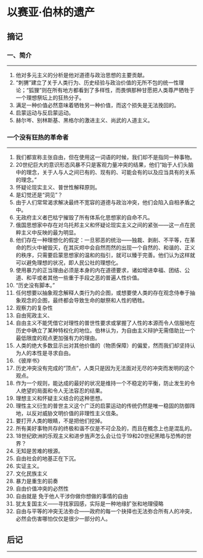 # 以赛亚·伯林的遗产


## 摘记


### 一、简介
----- 
1. 他对多元主义的分析是他对道德与政治思想的主要贡献。
2. “刺猬”建立了关于人类行为、历史经验与政治价值的无所不包的统一性理论；“狐狸”则在所有地方都看到了多样性，而畏惧那种甘愿把人类尊严牺牲于一个理想祭坛上的狂热分子。
3. 满足一种价值必然意味着牺牲另一种价值，而这个损失是无法挽回的。
4. 启蒙运动与反启蒙运动。
5. 赫尔岑、别林斯基、黑格尔的激进主义、尚武的人道主义。


### 一个没有狂热的革命者
-----

1. 我们都宣称主张自由，但在使用这一词语的时候，我们却不是指同一种事物。
2. 20世纪巨大的意识形态风暴不只是客观力量冲突的结果，他们“始于人们头脑中的理念，关于人与人之间已有的、现有的、可能会有的以及应当具有的关系的理念。”
3. 怀疑论现实主义、普世性解释原则。
4. 是幻觉还是“洞见”？
5. 由于人们常常渴求解决最终不宽容的道德与政治冲突，他们会陷入自相矛盾之中。
6. 无政府主义者巴枯宁摧毁了所有体系化思想家的自命不凡。
7. 俄国思想家中存在对乌托邦主义和怀疑论现实主义之间的紧张——这一点在民粹主义中反映的最为明显。
8. 他们存在一种理想化的假定：一旦邪恶的统治——独裁、剥削、不平等，在革命的烈火中被毁灭，在其灰烬中会自然而然的出现一个自然的、和谐的、正义的秩序，只需要启蒙思想家的温和的指引，就可以臻于完善。他们认为这样就可以避免理想的状况，即人民公社的理想化。
9. 使用暴力的正当理由必须是本身的内在道德要求，诸如增进幸福、团结、公道、和平或者其他一些重于手段之恶的普遍人性价值。
10. “历史没有脚本。”
11. 任何想要以抽象观念解释人类行为的企图，或想要使人类的存在观念侍奉于抽象观念的企图，最终都会导致生命的献祭和人性的牺牲。
12. 观察力的复杂性
13. 自由宪政主义、
14. 自由主义不能凭借它对理性的普世性要求或掌握了人性的本源而令人信服地在历史中确立了某种特权化的地位。伯林认为，为自由主义辩护无需借助比一个最低限度的观点更加强有力的理由。
15. 人类的绝大多数显示出对其他价值的（物质保障）的偏爱，然而我们却坚持认为人的本性是寻求自由。
16. 《彼岸书》
17. 历史冲突没有完成的“顶点”，人类只是因为无法面对无尽的冲突而发明的这个观点。
18. 作为一个规则，能达成的最好的状况是维持一个不稳定的平衡，防止发生的令人绝望的局面和令人无法容忍的结果。
19. 理想主义和怀疑主义结合的这种思想。
20. 理性主义衍生的普世主义这个广泛的启蒙运动的传统仍然是唯一稳固的防御阵地，以反对威胁文明价值的非理性主义信条。
21. 要打开人类的眼睛，不是把他们挖掉。
22. 所有美好事物共存的终极和谐不仅是不可企及的，而且在概念上也是混乱的。
23. 18世纪欧洲的乐观主义和进步旌声怎么会让位于19和20世纪黑暗与恐怖的世界？
24. 无知是苦难的根源。
25. 自由社会的地基正在下沉。
26. 实证主义。
27. 文化民族主义
28. 暴力是重生的前奏
29. 自由价值冲突的必然性
30. 自由就是 免于他人干涉你做你想做的事情的自由
31. 犹太复国主义——寻找家园感，实际是一种地缘扩张和地理侵略
32. 自由与平等的冲突无法弥合——政府的每一个抉择也无法弥合所有人的冲突，必然会伤害哪怕仅仅是很少一部分的人。

## 后记
-----